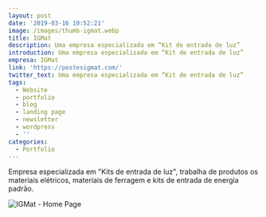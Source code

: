 ```yaml
---
layout: post
date: '2019-03-16 10:52:21'
image: /images/thumb-igmat.webp
title: IGMat
description: Uma empresa especializada em “Kit de entrada de luz”
introduction: Uma empresa especializada em “Kit de entrada de luz”
empresa: IGMat
link: 'https://postesigmat.com/'
twitter_text: Uma empresa especializada em “Kit de entrada de luz”
tags:
  - Website
  - portfolio
  - blog
  - landing page
  - newsletter
  - wordpress
  - ''
categories:
  - Portfolio
---
```

Empresa especializada em "Kits de entrada de luz", trabalha de produtos os materiais elétricos, materiais de ferragem e kits de entrada de energia padrão.

![IGMat - Home Page](/images/screencapture-postesigmat-2020-01-23-22_50_54.webp "IGMat - Home Page")
